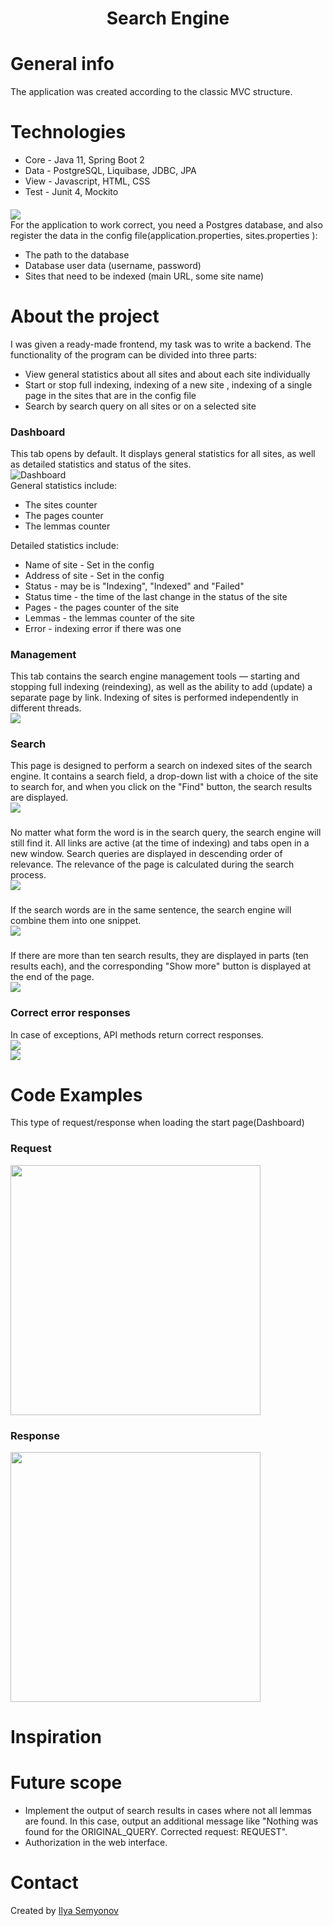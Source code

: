 <h1 align="center">Search Engine</h1>

<h1>General info</h1>
The application was created according to the classic MVC structure.

<h1>Technologies</h1>
<ul>
    <li>Core - Java 11, Spring Boot 2</li>
    <li>Data - PostgreSQL, Liquibase, JDBC, JPA</li>
    <li>View - Javascript, HTML, CSS</li>
    <li>Test - Junit 4, Mockito</li>

</ul>

<h4></h4>
<div><img src="https://github.com/coollappsus/SearchEngine/blob/877dd954d603839d3f5f5e67b2c24e080498f22b/assets/UntitledDiagram.drawio.png"></div>
<div>
    For the application to work correct, you need a Postgres database, and also register the data in the config
    file(application.properties, sites.properties ):
    <ul>
        <li>The path to the database</li>
        <li>Database user data (username, password)</li>
        <li>Sites that need to be indexed (main URL, some site name)</li>
    </ul>
</div>

<h1>About the project</h1>
I was given a ready-made frontend, my task was to write a backend. The functionality of the program can be divided into three parts:
<ul>
    <li>View general statistics about all sites and about each site individually</li>
    <li>Start or stop full indexing, indexing of a new site , indexing of a single page in the sites that are in the config file</li>
    <li>Search by search query on all sites or on a selected site</li>
</ul>
<h3>Dashboard</h3>
This tab opens by default. It displays general statistics for all sites, as well as detailed statistics and status
of the sites.
<div><img src="https://github.com/coollappsus/SearchEngine/blob/main/assets/Dashboard2.png?raw=true" alt="Dashboard"></div>
<div>
    General statistics include:
    <ul>
        <li>The sites counter</li>
        <li>The pages counter</li>
        <li>The lemmas counter</li>
    </ul>
</div>
<div>
    Detailed statistics include:
    <ul>
        <li>Name of site - Set in the config</li>
        <li>Address of site - Set in the config</li>
        <li>Status - may be is "Indexing", "Indexed" and "Failed"</li>
        <li>Status time - the time of the last change in the status of the site</li>
        <li>Pages - the pages counter of the site</li>
        <li>Lemmas - the lemmas counter of the site</li>
        <li>Error - indexing error if there was one</li>
    </ul>
</div>
<h3>Management</h3>
This tab contains the search engine management tools — starting and stopping full indexing (reindexing),
as well as the ability to add (update) a separate page by link. Indexing of sites is performed independently
in different threads.
<div><img src="https://github.com/coollappsus/SearchEngine/blob/main/assets/Management.png?raw=true"></div>
<h3>Search</h3>
This page is designed to perform a search on indexed sites of the search engine. 
It contains a search field, a drop-down list with a choice of the site to search for, 
and when you click on the "Find" button, the search results are displayed.
<div><img src="https://github.com/coollappsus/SearchEngine/blob/main/assets/SearchEmpty.png?raw=true"></div>
<h3></h3>
<div>No matter what form the word is in the search query, the search engine will still find it.
    All links are active (at the time of indexing) and tabs open in a new window. Search queries are displayed in
    descending order of relevance. The relevance of the page is calculated during the search process.</div>
<div><img src="https://github.com/coollappsus/SearchEngine/blob/main/assets/Search1.png?raw=true"></div>
<h3></h3>
<div>If the search words are in the same sentence, the search engine will combine them into one snippet.</div>
<div><img src="https://github.com/coollappsus/SearchEngine/blob/main/assets/SearchOneResult.png?raw=true"></div>
<h3></h3>
<div>If there are more than ten search results, they are displayed in parts (ten results each),
    and the corresponding "Show more" button is displayed at the end of the page.</div>
<div><img src="https://github.com/coollappsus/SearchEngine/blob/main/assets/SearchShowMore.png?raw=true"></div>
<h3>Correct error responses</h3>
In case of exceptions, API methods return correct responses.
<div><img src="https://github.com/coollappsus/SearchEngine/blob/main/assets/EmptyQuery.png?raw=true"></div>
<div><img src="https://github.com/coollappsus/SearchEngine/blob/main/assets/ErrorUrl.png?raw=true"></div>

<h1>Code Examples</h1>
This type of request/response when loading the start page(Dashboard)
<h3>Request</h3>
<div><img src="https://github.com/coollappsus/SearchEngine/blob/main/assets/Request.png?raw=true" width="400"></div>
<h3>Response</h3>
<div><img src="https://github.com/coollappsus/SearchEngine/blob/main/assets/Response.png?raw=true" width="400"></div>

<h1>Inspiration</h1>

<h1>Future scope</h1>
<ul>
    <li>
        Implement the output of search results in cases where not all lemmas are found.
        In this case, output an additional message like "Nothing was found for the ORIGINAL_QUERY.
        Corrected request: REQUEST".
    </li>
    <li>
        Authorization in the web interface.
    </li>
</ul>

<h1>Contact</h1>
Created by <a href="https://t.me/ilyusha2099"> Ilya Semyonov</a>
<h3></h3>
